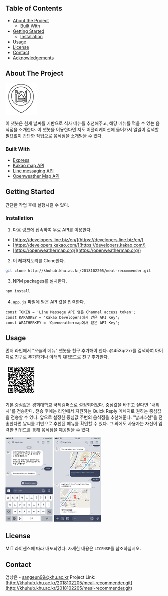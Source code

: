 <!-- TABLE OF CONTENTS -->
## Table of Contents

* [About the Project](#about-the-project)
  * [Built With](#built-with)
* [Getting Started](#getting-started)
  * [Installation](#installation)
* [Usage](#usage)
* [License](#license)
* [Contact](#contact)
* [Acknowledgements](#acknowledgements)

<!-- ABOUT THE PROJECT -->
## About The Project

<img src="/images/logo.png" width="20%" height="20%" alt="로고"></img>

이 챗봇은 현재 날씨를 기반으로 식사 메뉴를 추천해주고, 해당 메뉴를 먹을 수 있는 음식점을 소개한다.
이 챗봇을 이용한다면 지도 어플리케이션에 들어가서 일일이 검색할 필요없이 간단한 작업으로 음식점을 소개받을 수 있다.

### Built With

* [Express](https://github.com/expressjs/express)
* [Kakao map API](https://developers.kakao.com/)
* [Line messaging API](https://developers.line.biz/en/)
* [Openweather Map API](https://openweathermap.org/)

<!-- GETTING STARTED -->
## Getting Started

간단한 작업 후에 실행시킬 수 있다.

### Installation

1. 다음 링크에 접속하여 무료 API를 이용한다.
* [https://developers.line.biz/en/](https://developers.line.biz/en/)
* [https://developers.kakao.com/](https://developers.kakao.com/)
* [https://openweathermap.org/](https://openweathermap.org/)
2. 이 레파지토리를 Clone한다.
```sh
git clone http://khuhub.khu.ac.kr/2018102205/meal-recommender.git
```
3. NPM packages를 설치한다.
```sh
npm install
```
4. `app.js` 파일에 받은 API 값을 입력한다.
```JS
const TOKEN = 'Line Messege API 얻은 Channel access token';
const KAKAOKEY = 'Kakao Developers에서 얻은 API Key';
const WEATHERKEY = 'Openweathermap에서 얻은 API Key';
```

<!-- USAGE EXAMPLES -->
## Usage

먼저 라인에서 "오늘의 메뉴" 챗봇을 친구 추가해야 한다. @453qrzxr를 검색하여 아이디로 친구로 추가하거나 아래의 QR코드로 친구 추가한다.

<img src="/images/QRcode.png" width="20%" height="20%" alt="QR CODE"></img>

기본 중심값은 경희대학교 국제캠퍼스로 설정되어있다. 중심값을 바꾸고 싶다면 "내위치"를 전송한다. 전송 후에는 라인에서 지원하는 Quick Reply 메세지로 원하는 중심값을 전송할 수 있다. 앞으로 설정한 중심값 주변의 음식점을 추천해준다.
"날씨추천"을 전송한다면 날씨를 기반으로 추천된 메뉴를 확인할 수 있다. 그 외에도 사용자는 자신이 입력한 키워드를 통해 음식점을 제공받을 수 있다.

<img src="/images/screenshot1.png" width="30%" height="30%" alt="Screenshot1"></img>
<img src="/images/screenshot2.png" width="30%" height="30%" alt="Screenshot2"></img>


<!-- LICENSE -->
## License

MIT 라이센스에 따라 배포되었다. 자세한 내용은 `LICENSE`를 참조하십시오.

<!-- CONTACT -->
## Contact

엄상은 -  sangeun99@khu.ac.kr
Project Link: [http://khuhub.khu.ac.kr/2018102205/meal-recommender.git](http://khuhub.khu.ac.kr/2018102205/meal-recommender.git)